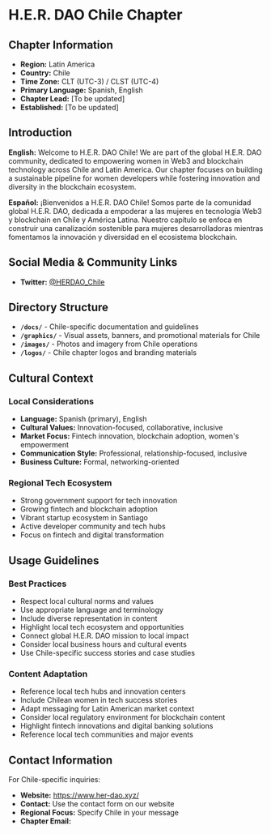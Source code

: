 # H.E.R. DAO Chile Chapter

## Chapter Information

- **Region:** Latin America
- **Country:** Chile
- **Time Zone:** CLT (UTC-3) / CLST (UTC-4)
- **Primary Language:** Spanish, English
- **Chapter Lead:** [To be updated]
- **Established:** [To be updated]

## Introduction

**English:**
Welcome to H.E.R. DAO Chile! We are part of the global H.E.R. DAO community, dedicated to empowering women in Web3 and blockchain technology across Chile and Latin America. Our chapter focuses on building a sustainable pipeline for women developers while fostering innovation and diversity in the blockchain ecosystem.

**Español:**
¡Bienvenidos a H.E.R. DAO Chile! Somos parte de la comunidad global H.E.R. DAO, dedicada a empoderar a las mujeres en tecnología Web3 y blockchain en Chile y América Latina. Nuestro capítulo se enfoca en construir una canalización sostenible para mujeres desarrolladoras mientras fomentamos la innovación y diversidad en el ecosistema blockchain.

## Social Media & Community Links

- **Twitter:** [@HERDAO_Chile](https://x.com/herdaochile)

## Directory Structure

- **`/docs/`** - Chile-specific documentation and guidelines
- **`/graphics/`** - Visual assets, banners, and promotional materials for Chile
- **`/images/`** - Photos and imagery from Chile operations
- **`/logos/`** - Chile chapter logos and branding materials

## Cultural Context

### Local Considerations
- **Language:** Spanish (primary), English
- **Cultural Values:** Innovation-focused, collaborative, inclusive
- **Market Focus:** Fintech innovation, blockchain adoption, women's empowerment
- **Communication Style:** Professional, relationship-focused, inclusive
- **Business Culture:** Formal, networking-oriented

### Regional Tech Ecosystem
- Strong government support for tech innovation
- Growing fintech and blockchain adoption
- Vibrant startup ecosystem in Santiago
- Active developer community and tech hubs
- Focus on fintech and digital transformation

## Usage Guidelines

### Best Practices
- Respect local cultural norms and values
- Use appropriate language and terminology
- Include diverse representation in content
- Highlight local tech ecosystem and opportunities
- Connect global H.E.R. DAO mission to local impact
- Consider local business hours and cultural events
- Use Chile-specific success stories and case studies

### Content Adaptation
- Reference local tech hubs and innovation centers
- Include Chilean women in tech success stories
- Adapt messaging for Latin American market context
- Consider local regulatory environment for blockchain content
- Highlight fintech innovations and digital banking solutions
- Reference local tech communities and major events

## Contact Information

For Chile-specific inquiries:
- **Website:** https://www.her-dao.xyz/
- **Contact:** Use the contact form on our website
- **Regional Focus:** Specify Chile in your message
- **Chapter Email:** 
